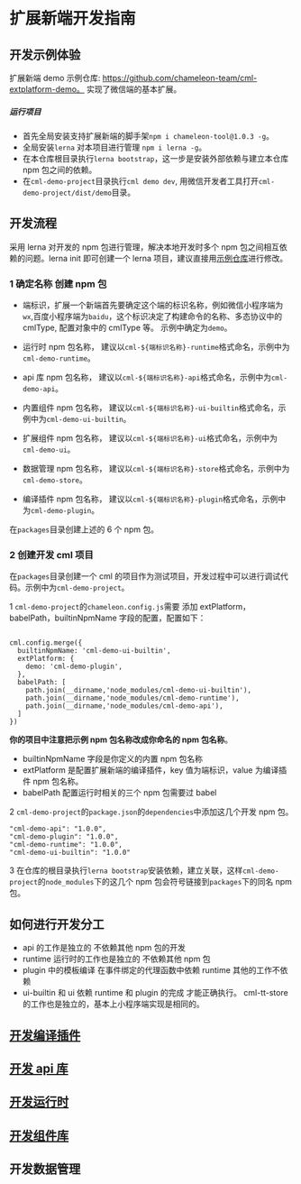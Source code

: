 # 扩展新端开发指南

## 开发示例体验

扩展新端 demo 示例仓库: https://github.com/chameleon-team/cml-extplatform-demo。 实现了微信端的基本扩展。

##### 运行项目

- 首先全局安装支持扩展新端的脚手架`npm i chameleon-tool@1.0.3 -g`。
- 全局安装`lerna` 对本项目进行管理 `npm i lerna -g`。
- 在本仓库根目录执行`lerna bootstrap`，这一步是安装外部依赖与建立本仓库 npm 包之间的依赖。
- 在`cml-demo-project`目录执行`cml demo dev`, 用微信开发者工具打开`cml-demo-project/dist/demo`目录。

## 开发流程

采用 lerna 对开发的 npm 包进行管理，解决本地开发时多个 npm 包之间相互依赖的问题。lerna init 即可创建一个 lerna 项目，建议直接用<a href="https://github.com/chameleon-team/cml-extplatform-demo">示例仓库</a>进行修改。

### 1 确定名称 创建 npm 包

- 端标识，扩展一个新端首先要确定这个端的标识名称，例如微信小程序端为`wx`,百度小程序端为`baidu`，这个标识决定了构建命令的名称、多态协议中的 cmlType, 配置对象中的 cmlType 等。 示例中确定为`demo`。

- 运行时 npm 包名称， 建议以`cml-${端标识名称}-runtime`格式命名，示例中为`cml-demo-runtime`。

- api 库 npm 包名称， 建议以`cml-${端标识名称}-api`格式命名，示例中为`cml-demo-api`。

- 内置组件 npm 包名称， 建议以`cml-${端标识名称}-ui-builtin`格式命名，示例中为`cml-demo-ui-builtin`。

- 扩展组件 npm 包名称， 建议以`cml-${端标识名称}-ui`格式命名，示例中为`cml-demo-ui`。

- 数据管理 npm 包名称， 建议以`cml-${端标识名称}-store`格式命名，示例中为`cml-demo-store`。

- 编译插件 npm 包名称， 建议以`cml-${端标识名称}-plugin`格式命名，示例中为`cml-demo-plugin`。

在`packages`目录创建上述的 6 个 npm 包。

### 2 创建开发 cml 项目

在`packages`目录创建一个 cml 的项目作为测试项目，开发过程中可以进行调试代码。示例中为`cml-demo-project`。

1 `cml-demo-project`的`chameleon.config.js`需要 添加 extPlatform，babelPath，builtinNpmName 字段的配置，配置如下：

```

cml.config.merge({
  builtinNpmName: 'cml-demo-ui-builtin',
  extPlatform: {
    demo: 'cml-demo-plugin',
  },
  babelPath: [
    path.join(__dirname,'node_modules/cml-demo-ui-builtin'),
    path.join(__dirname,'node_modules/cml-demo-runtime'),
    path.join(__dirname,'node_modules/cml-demo-api'),
  ]
})

```

<b>你的项目中注意把示例 npm 包名称改成你命名的 npm 包名称</b>。

- builtinNpmName 字段是你定义的内置 npm 包名称
- extPlatform 是配置扩展新端的编译插件，key 值为端标识，value 为编译插件 npm 包名称。
- babelPath 配置运行时相关的三个 npm 包需要过 babel

2 `cml-demo-project`的`package.json`的`dependencies`中添加这几个开发 npm 包。

```
"cml-demo-api": "1.0.0",
"cml-demo-plugin": "1.0.0",
"cml-demo-runtime": "1.0.0",
"cml-demo-ui-builtin": "1.0.0"
```

3 在仓库的根目录执行`lerna bootstrap`安装依赖，建立关联，这样`cml-demo-project`的`node_modules`下的这几个 npm 包会符号链接到`packages`下的同名 npm 包。

## 如何进行开发分工

- api 的工作是独立的 不依赖其他 npm 包的开发
- runtime 运行时的工作也是独立的 不依赖其他 npm 包
- plugin 中的模板编译 在事件绑定的代理函数中依赖 runtime 其他的工作不依赖
- ui-builtin 和 ui 依赖 runtime 和 plugin 的完成 才能正确执行。
  cml-tt-store 的工作也是独立的，基本上小程序端实现是相同的。

## [开发编译插件](./mvvm-plugin.md)

## [开发 api 库](./api.md)

## [开发运行时](./runtime.md)

## [开发组件库](./ui-builtin.md)

## 开发数据管理

